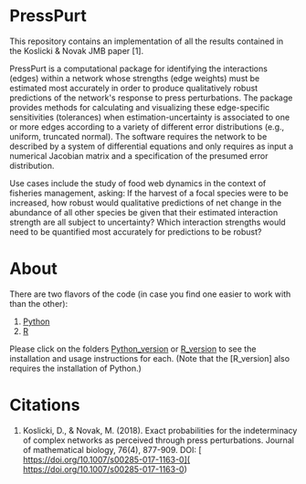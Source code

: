 # PressPurt
This repository contains an implementation of all the results contained in the Koslicki &amp; Novak JMB paper [1].


PressPurt is a computational package for identifying the interactions (edges) within a network 
whose strengths (edge weights) must be estimated most accurately in order to produce qualitatively 
robust predictions of the network's response to press perturbations. The package provides methods 
for calculating and visualizing these edge-specific sensitivities (tolerances) when estimation-uncertainty 
is associated to one or more edges according to a variety of different error distributions
(e.g., uniform, truncated normal). The software requires the network to be described by a system of 
differential equations and only requires as input a numerical Jacobian matrix and a specification of the 
presumed error distribution.

Use cases include the study of food web dynamics in the context of fisheries management, asking: 
If the harvest of a focal species were to be increased, how robust would qualitative predictions of net 
change in the abundance of all other species be given that their estimated interaction strength are 
all subject to uncertainty? Which interaction strengths would need to be quantified most accurately for 
predictions to be robust?

# About

There are two flavors of the code (in case you find one easier to work with than the other):
1. [Python](https://github.com/dkoslicki/PressPurt/tree/master/Python_version)
2. [R](https://github.com/dkoslicki/PressPurt/tree/master/R_version)

Please click on the folders [Python_version](https://github.com/dkoslicki/PressPurt/tree/master/Python_version) or [R_version](https://github.com/dkoslicki/PressPurt/tree/master/R_version) to see the installation and usage instructions for each. (Note that the [R_version] also requires the installation of Python.)

# Citations
1. Koslicki, D., & Novak, M. (2018). Exact probabilities for the indeterminacy of complex networks as perceived through press perturbations. Journal of mathematical biology, 76(4), 877-909. DOI: [ https://doi.org/10.1007/s00285-017-1163-0]( https://doi.org/10.1007/s00285-017-1163-0)
